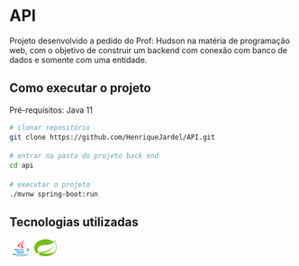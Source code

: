 # API

Projeto desenvolvido a pedido do Prof: Hudson na matéria de programação web, com o objetivo de construir um backend com conexão com banco de dados e somente com uma entidade.

## Como executar o projeto

Pré-requisitos: Java 11

```bash
# clonar repositório
git clone https://github.com/HenriqueJardel/API.git

# entrar na pasta do projeto back end
cd api

# executar o projeto
./mvnw spring-boot:run
```

## Tecnologias utilizadas
<div style="display: inline_block;">
  <img align="center" alt="Henri-Java" height="30" width="40" src="https://raw.githubusercontent.com/devicons/devicon/master/icons/java/java-original.svg">
  <img align="center" alt="Henri-Java" height="30" width="40" src="https://raw.githubusercontent.com/devicons/devicon/master/icons/spring/spring-original.svg">
</div>


